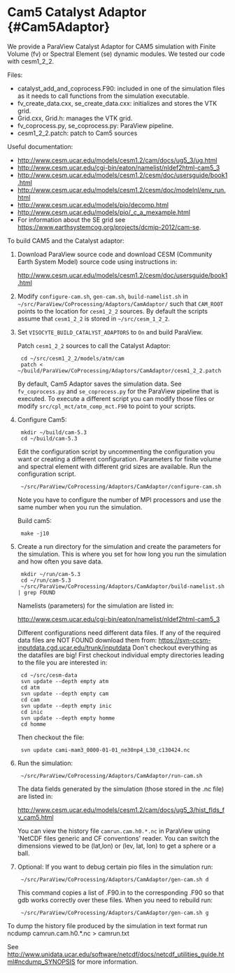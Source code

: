 Cam5 Catalyst Adaptor  {#Cam5Adaptor}
=====================

We provide a ParaView Catalyst Adaptor for CAM5 simulation
with Finite Volume (fv) or Spectral Element (se) dynamic modules.
We tested our code with cesm1_2_2.

Files:

* catalyst_add_and_coprocess.F90: included in one of the simulation
    files as it needs to call functions from the simulation
    executable.
* fv_create_data.cxx, se_create_data.cxx: initializes and stores the VTK grid.
* Grid.cxx, Grid.h: manages the VTK grid.
* fv_coprocess.py, se_coprocess.py: ParaView pipeline.
* cesm1_2_2.patch: patch to Cam5 sources

Useful documentation:

* <http://www.cesm.ucar.edu/models/cesm1.2/cam/docs/ug5_3/ug.html>
* <http://www.cesm.ucar.edu/cgi-bin/eaton/namelist/nldef2html-cam5_3>
* <http://www.cesm.ucar.edu/models/cesm1.2/cesm/doc/usersguide/book1.html>
* <http://www.cesm.ucar.edu/models/cesm1.2/cesm/doc/modelnl/env_run.html>
* <http://www.cesm.ucar.edu/models/pio/decomp.html>
* <http://www.cesm.ucar.edu/models/pio/_c_a_mexample.html>
* For information about the SE grid see <https://www.earthsystemcog.org/projects/dcmip-2012/cam-se>.

To build CAM5 and the Catalyst adaptor:

1. Download ParaView source code and
   download CESM (Community Earth System Model) source code using instructions in:

    <http://www.cesm.ucar.edu/models/cesm1.2/cesm/doc/usersguide/book1.html>

2. Modify `configure-cam.sh`, `gen-cam.sh`, `build-namelist.sh` in
   `~/src/ParaView/CoProcessing/Adaptors/CamAdaptor/`
   such that `CAM_ROOT` points to the location for `cesm1_2_2` sources.
   By default the scripts assume that `cesm1_2_2` is stored in `~/src/cesm_1_2_2`.

3. Set `VISOCYTE_BUILD_CATALYST_ADAPTORS` to `On` and build ParaView.

    Patch `cesm1_2_2` sources to call the Catalyst Adaptor:

        cd ~/src/cesm1_2_2/models/atm/cam
        patch < ~/build/ParaView/CoProcessing/Adaptors/CamAdaptor/cesm1_2_2.patch

    By default, Cam5 Adaptor saves the simulation data. See `fv_coprocess.py` and `se_coprocess.py`
    for the ParaView pipeline that is executed. To execute a different script you can modify those files
    or modify `src/cpl_mct/atm_comp_mct.F90` to point to your scripts.

4. Configure Cam5:

        mkdir ~/build/cam-5.3
        cd ~/build/cam-5.3

    Edit the configuration script by uncommenting the configuration
    you want or creating a different configuration. Parameters for
    finite volume and spectral element with different grid sizes are
    available. Run the configuration script.

        ~/src/ParaView/CoProcessing/Adaptors/CamAdaptor/configure-cam.sh

    Note you have to configure the number of MPI processors and use the same
    number when you run the simulation.

    Build cam5:

        make -j10

5. Create a run directory for the simulation and create the parameters
   for the simulation. This is where you set for how long you run the
   simulation and how often you save data.

        mkdir ~/run/cam-5.3
        cd ~/run/cam-5.3
        ~/src/ParaView/CoProcessing/Adaptors/CamAdaptor/build-namelist.sh | grep FOUND
   Namelists (parameters) for the simulation are listed in:

   <http://www.cesm.ucar.edu/cgi-bin/eaton/namelist/nldef2html-cam5_3>

    Different configurations need different data files. If any of the required
    data files are NOT FOUND download them from:
    <https://svn-ccsm-inputdata.cgd.ucar.edu/trunk/inputdata>
    Don't checkout everything as the datafiles are big!
    First checkout individual empty directories leading to the file you
    are interested in:

        cd ~/src/cesm-data
        svn update --depth empty atm
        cd atm
        svn update --depth empty cam
        cd cam
        svn update --depth empty inic
        cd inic
        svn update --depth empty homme
        cd homme

    Then checkout the file:

        svn update cami-mam3_0000-01-01_ne30np4_L30_c130424.nc

6. Run the simulation:

        ~/src/ParaView/CoProcessing/Adaptors/CamAdaptor/run-cam.sh

    The data fields generated by the simulation (those stored in the
    .nc file) are listed in:

   <http://www.cesm.ucar.edu/models/cesm1.2/cam/docs/ug5_3/hist_flds_fv_cam5.html>

   You can view the history file `camrun.cam.h0.*.nc` in ParaView
   using 'NetCDF files generic and CF conventions' reader. You can
   switch the dimensions viewed to be (lat,lon) or (lev, lat, lon) to
   get a sphere or a ball.

7. Optional: If you want to debug certain pio files in the simulation run:

        ~/src/ParaView/CoProcessing/Adaptors/CamAdaptor/gen-cam.sh d

    This command copies a list of .F90.in to the corresponding .F90
    so that gdb works correctly over these files. When you need to rebuild
    run:

        ~/src/ParaView/CoProcessing/Adaptors/CamAdaptor/gen-cam.sh g


To dump the history file produced by the simulation in text format run
    ncdump camrun.cam.h0.*.nc > camrun.txt

See <http://www.unidata.ucar.edu/software/netcdf/docs/netcdf_utilities_guide.html#ncdump_SYNOPSIS>
for more information.
